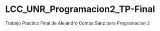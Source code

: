# LCC_UNR_Programacion2_TP-Final
Trabajo Practico Final de Alejandro Comba Sanz para Programacion 2
